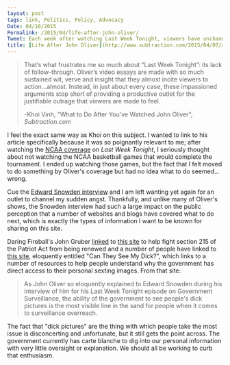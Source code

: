 ```yaml
---
layout: post
tags: link, Politics, Policy, Advocacy
Date: 04/10/2015
Permalink: /2015/04/life-after-john-oliver/
Tweet: Each week after watching Last Week Tonight, viewers have unchanneled rage or concern; don't let that go to waste this time.
title: [Life After John Oliver](http://www.subtraction.com/2015/04/07/after-youve-watched-john-oliver/)
---
```


>That’s what frustrates me so much about “Last Week Tonight”: its lack of follow-through. Oliver’s video essays are made with so much sustained wit, verve and insight that they almost incite viewers to action…almost. Instead, in just about every case, these impassioned arguments stop short of providing a productive outlet for the justifiable outrage that viewers are made to feel.
>
>-Khoi Vinh, "What to Do After You’ve Watched John Oliver", *Subtraction.com*

I feel the exact same way as Khoi on this subject. I wanted to link to his article specifically because it was so poignantly relevant to me; after watching the [NCAA coverage](https://www.youtube.com/watch?v=pX8BXH3SJn0) on *Last Week Tonight*, I seriously thought about not watching the NCAA basketball games that would complete the tournament. I ended up watching those games, but the fact that I felt moved to do something by Oliver's coverage but had no idea what to do seemed... wrong.

Cue the [Edward Snowden interview](https://www.youtube.com/watch?v=XEVlyP4_11M)  and I am left wanting yet again for an outlet to channel my sudden angst. Thankfully, and unlike many of Oliver's shows, the Snowden interview had such a large impact on the public perception that a number of websites and blogs have covered what to do next, which is exactly the types of information I want to be known for sharing on this site.

Daring Fireball's John Gruber [linked](http://daringfireball.net/linked/2015/04/09/fight-215) to [this site](https://fight215.org/) to help fight section 215 of the Patriot Act from being renewed and a number of people have linked to [this site](https://cantheyseemydick.com), eloquently entitled "Can They See My Dick?", which links to a number of resources to help people understand why the government has direct access to their personal sexting images. From that site:

>As John Oliver so eloquently explained to Edward Snowden during his interview of him for his Last Week Tonight episode on Government Surveillance, the ability of the government to see people's dick pictures is the most visible line in the sand for people when it comes to surveillance overreach.

The fact that "dick pictures" are the thing with which people take the most issue is disconcerting and unfortunate, but it still gets the point across. The government currently has carte blanche to dig into our personal information with very little oversight or explanation. We should all be working to curb that enthusiasm.